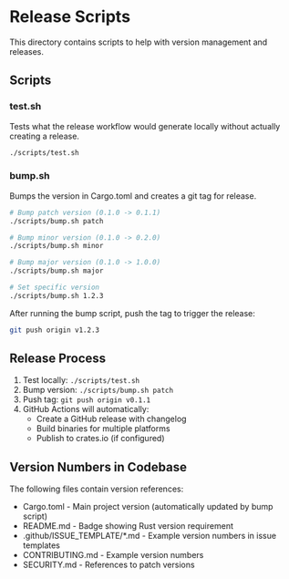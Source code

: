 # Release Scripts

This directory contains scripts to help with version management and releases.

## Scripts

### test.sh
Tests what the release workflow would generate locally without actually creating a release.

```bash
./scripts/test.sh
```

### bump.sh
Bumps the version in Cargo.toml and creates a git tag for release.

```bash
# Bump patch version (0.1.0 -> 0.1.1)
./scripts/bump.sh patch

# Bump minor version (0.1.0 -> 0.2.0)
./scripts/bump.sh minor

# Bump major version (0.1.0 -> 1.0.0)
./scripts/bump.sh major

# Set specific version
./scripts/bump.sh 1.2.3
```

After running the bump script, push the tag to trigger the release:
```bash
git push origin v1.2.3
```

## Release Process

1. Test locally: `./scripts/test.sh`
2. Bump version: `./scripts/bump.sh patch`
3. Push tag: `git push origin v0.1.1`
4. GitHub Actions will automatically:
   - Create a GitHub release with changelog
   - Build binaries for multiple platforms
   - Publish to crates.io (if configured)

## Version Numbers in Codebase

The following files contain version references:

- Cargo.toml - Main project version (automatically updated by bump script)
- README.md - Badge showing Rust version requirement
- .github/ISSUE_TEMPLATE/*.md - Example version numbers in issue templates
- CONTRIBUTING.md - Example version numbers
- SECURITY.md - References to patch versions